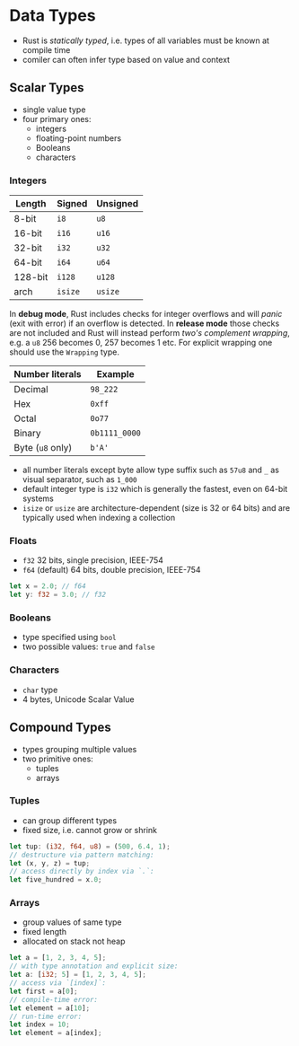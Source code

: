 # Data Types

- Rust is _statically typed_, i.e. types of all variables must be known at compile time
- comiler can often infer type based on value and context

## Scalar Types

- single value type
- four primary ones:
  - integers
  - floating-point numbers
  - Booleans
  - characters

### Integers

| Length  | Signed  | Unsigned |
| ------- | ------- | -------- |
| 8-bit   | `i8`    | `u8`     |
| 16-bit  | `i16`   | `u16`    |
| 32-bit  | `i32`   | `u32`    |
| 64-bit  | `i64`   | `u64`    |
| 128-bit | `i128`  | `u128`   |
| arch    | `isize` | `usize`  |

In **debug mode**, Rust includes checks for integer overflows and will _panic_
(exit with error) if an overflow is detected.
In **release mode** those checks are not included and Rust will instead perform
_two's complement wrapping_, e.g. a `u8` 256 becomes 0, 257 becomes 1 etc.
For explicit wrapping one should use the `Wrapping` type.

| Number literals  | Example       |
| ---------------- | ------------- |
| Decimal          | `98_222`      |
| Hex              | `0xff`        |
| Octal            | `0o77`        |
| Binary           | `0b1111_0000` |
| Byte (`u8` only) | `b'A'`        |

- all number literals except byte allow type suffix such as `57u8`
  and `_` as visual separator, such as `1_000`
- default integer type is `i32` which is generally the fastest, even on 64-bit systems
- `isize` or `usize` are architecture-dependent (size is 32 or 64 bits) and are typically
  used when indexing a collection

### Floats

- `f32` 32 bits, single precision, IEEE-754
- `f64` (default) 64 bits, double precision, IEEE-754

```rust
let x = 2.0; // f64
let y: f32 = 3.0; // f32
```

### Booleans

- type specified using `bool`
- two possible values: `true` and `false`

### Characters

- `char` type
- 4 bytes, Unicode Scalar Value

## Compound Types

- types grouping multiple values
- two primitive ones:
  - tuples
  - arrays

### Tuples

- can group different types
- fixed size, i.e. cannot grow or shrink

```rust
let tup: (i32, f64, u8) = (500, 6.4, 1);
// destructure via pattern matching:
let (x, y, z) = tup;
// access directly by index via `.`:
let five_hundred = x.0;
```

### Arrays

- group values of same type
- fixed length
- allocated on stack not heap

```rust
let a = [1, 2, 3, 4, 5];
// with type annotation and explicit size:
let a: [i32; 5] = [1, 2, 3, 4, 5];
// access via `[index]`:
let first = a[0];
// compile-time error:
let element = a[10];
// run-time error:
let index = 10;
let element = a[index];
```
